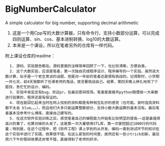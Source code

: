 # BigNumberCalculator
A simple calculator for big number, supporting decimal arithmetic

1. 这是一个用Cpp写的大数计算器，只有命令行，支持小数部分运算，可以完成四则运算、sin、cos、基本进制转换、log10的大数运算。
2. 本来是一个课设，所以在笔者另外的仓库有一样代码。

附上课设仓库的readme：
```
  1. 源码、实验报告都在。源码里面的注释简单回顾了一下，也比较清晰，方便自食。
  2. 这个大数实验，应该是笔者，第一次独自完成程序设计、程序编写的一个实验。虽然说大数计算，似乎是一个老生常谈的话题，但是对一年前的笔者还是很有挑战的。记得那时，小学期一共七天，前4天我都听了任课老师的鬼话，放言要挑战自己。结果，第四天晚上挣扎地改了个题目，急忙忙的设计、编码。
  3. 实验中肯定还有bug，欢迎pr。在最后答辩现场，笔者是直接开python随便按一大串数进行验算的，程序还是有保证的。
  4. 现在能回忆起来当时在网上找到的资料都是有种相互乱抄的感觉（也可能，彼时连找资料都不太会 blue。。。），而且他们大多只能运算整数部分，支持小数大数运算的基本没有。最后笔者基本没参考什么博库，直接自己硬写的。
  5. 在这次软件实验训练之后，感觉笔者自己的编程能力开始有比较明显的提高——这是最值得高兴的事了，也算对掉的头发了。这是第一次大量使用STL库，第一次掌控超过1000行的代码量；特别是，在这个过程中，把《软件工程》课上学到的从开发、编码一直到测试环节的知识在这个实验中进行了实践，效果很不错。在这么紧张的时间里，居然还有一些小trick创新，最后周六下午的答辩效果还非常不错，直接得到了老师的好评。
```
